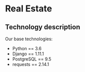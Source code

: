 # Real Estate

## Technology description
Our base technologies:
* Python == 3.6
* Django == 1.11.1
* PostgreSQL == 9.5
* requests == 2.14.1
